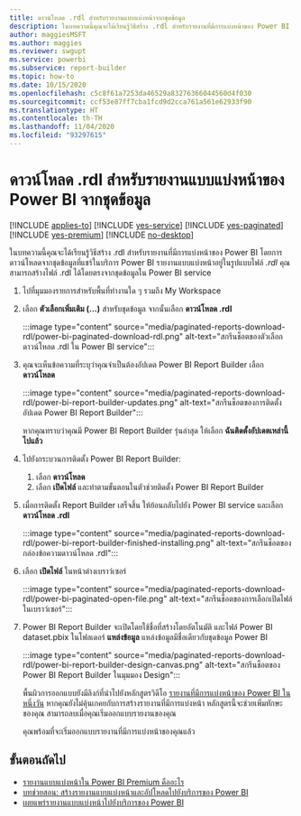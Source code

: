 ```yaml
---
title: ดาวน์โหลด .rdl สำหรับรายงานแบบแบ่งหน้าจากชุดข้อมูล
description: ในบทความนี้คุณจะได้เรียนรู้วิธีสร้าง .rdl สำหรับรายงานที่มีการแบ่งหน้าของ Power BI โดยการดาวน์โหลดจากชุดข้อมูลที่แชร์ในบริการ Power BI
author: maggiesMSFT
ms.author: maggies
ms.reviewer: swgupt
ms.service: powerbi
ms.subservice: report-builder
ms.topic: how-to
ms.date: 10/15/2020
ms.openlocfilehash: c5c8f61a7253da46529a83276366044560d4f030
ms.sourcegitcommit: ccf53e87ff7cba1fcd9d2cca761a561e62933f90
ms.translationtype: HT
ms.contentlocale: th-TH
ms.lasthandoff: 11/04/2020
ms.locfileid: "93297615"
---
```

# <a name="download-the-rdl-for-a-power-bi-paginated-report-from-a-dataset"></a>ดาวน์โหลด .rdl สำหรับรายงานแบบแบ่งหน้าของ Power BI จากชุดข้อมูล

[!INCLUDE [applies-to](../includes/applies-to.md)] [!INCLUDE [yes-service](../includes/yes-service.md)] [!INCLUDE [yes-paginated](../includes/yes-paginated.md)] [!INCLUDE [yes-premium](../includes/yes-premium.md)] [!INCLUDE [no-desktop](../includes/no-desktop.md)] 

ในบทความนี้คุณจะได้เรียนรู้วิธีสร้าง .rdl สำหรับรายงานที่มีการแบ่งหน้าของ Power BI โดยการดาวน์โหลดจากชุดข้อมูลที่แชร์ในบริการ Power BI รายงานแบบแบ่งหน้าอยู่ในรูปแบบไฟล์ *.rdl* คุณสามารถสร้างไฟล์ .rdl ได้โดยตรงจากชุดข้อมูลใน Power BI service

1. ไปที่มุมมองรายการสำหรับพื้นที่ทำงานใด ๆ รวมถึง My Workspace 
1. เลือก **ตัวเลือกเพิ่มเติม (...)** สำหรับชุดข้อมูล จากนั้นเลือก **ดาวน์โหลด .rdl**

    :::image type="content" source="media/paginated-reports-download-rdl/power-bi-paginated-download-rdl.png" alt-text="สกรีนช็อตของตัวเลือกดาวน์โหลด .rdl ใน Power BI service":::
1. คุณจะเห็นข้อความที่ระบุว่าคุณจำเป็นต้องอัปเดต Power BI Report Builder เลือก **ดาวน์โหลด** 

    :::image type="content" source="media/paginated-reports-download-rdl/power-bi-report-builder-updates.png" alt-text="สกรีนช็อตของการติดตั้งอัปเดต Power BI Report Builder":::

    หากคุณทราบว่าคุณมี Power BI Report Builder รุ่นล่าสุด ให้เลือก **ฉันติดตั้งอัปเดตเหล่านี้ไปแล้ว**

1. ไปยังกระบวนการติดตั้ง Power BI Report Builder: 

    1. เลือก **ดาวน์โหลด**  
    2. เลือก **เปิดไฟล์** และทำตามขั้นตอนในตัวช่วยติดตั้ง Power BI Report Builder

1. เมื่อการติดตั้ง Report Builder เสร็จสิ้น ให้ย้อนกลับไปยัง Power BI service และเลือก **ดาวน์โหลด .rdl**

    :::image type="content" source="media/paginated-reports-download-rdl/power-bi-report-builder-finished-installing.png" alt-text="สกรีนช็อตของกล่องข้อความดาวน์โหลด .rdl":::

1. เลือก **เปิดไฟล์** ในหน้าต่างเบราว์เซอร์

    :::image type="content" source="media/paginated-reports-download-rdl/power-bi-paginated-open-file.png" alt-text="สกรีนช็อตของการเลือกเปิดไฟล์ในเบราว์เซอร์":::

1. Power BI Report Builder จะเปิดโดยใช้ชื่อที่สร้างโดยอัตโนมัติ และไฟล์ Power BI dataset.pbix ในโฟลเดอร์ **แหล่งข้อมูล** แหล่งข้อมูลมีชื่อเดียวกับชุดข้อมูล Power BI

    :::image type="content" source="media/paginated-reports-download-rdl/power-bi-report-builder-design-canvas.png" alt-text="สกรีนช็อตของ Power BI Report Builder ในมุมมอง Design":::

    พื้นผิวการออกแบบยังมีลิงก์ที่นำไปยังหลักสูตรวิดีโอ [รายงานที่มีการแบ่งหน้าของ Power BI ในหนึ่งวัน](../learning-catalog/paginated-reports-online-course.md) หากคุณยังไม่คุ้นเกคยกับการสร้างรายงานที่มีการแบ่งหน้า หลักสูตรนี้จะช่วยเพิ่มทักษะของคุณ  สามารถลบเมื่อคุณเริ่มออกแบบรายงานของคุณ

    คุณพร้อมที่จะเริ่มออกแบบรายงานที่มีการแบ่งหน้าของคุณแล้ว
 
## <a name="next-steps"></a>ขั้นตอนถัดไป 

- [รายงานแบบแบ่งหน้าใน Power BI Premium คืออะไร](paginated-reports-report-builder-power-bi.md)  
- [บทช่วยสอน: สร้างรายงานแบบแบ่งหน้าและอัปโหลดไปยังบริการของ Power BI](paginated-reports-quickstart-aw.md)
- [เผยแพร่รายงานแบบแบ่งหน้าไปยังบริการของ Power BI](paginated-reports-save-to-power-bi-service.md)

